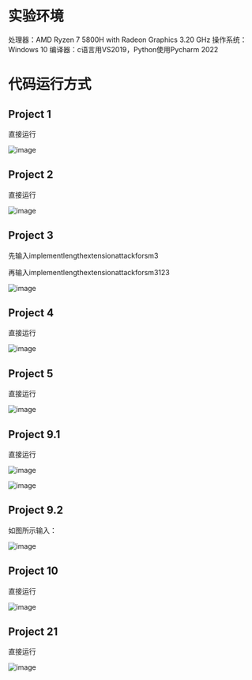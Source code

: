 # 实验环境
处理器：AMD Ryzen 7 5800H with Radeon Graphics        3.20 GHz
操作系统：Windows 10
编译器：c语言用VS2019，Python使用Pycharm 2022

# 代码运行方式

## Project 1 

直接运行

![image](https://github.com/chunqingshaonv/homework-group-79/assets/139244994/d1862273-0c95-4090-be13-2189f51f11db)


## Project 2 

直接运行

![image](https://github.com/chunqingshaonv/homework-group-79/assets/139244994/02eb8dbe-b34a-441d-b83e-e3de2ce3d250)


## Project 3 

先输入implementlengthextensionattackforsm3

再输入implementlengthextensionattackforsm3123

![image](https://github.com/chunqingshaonv/homework-group-79/assets/139244994/222a38b5-1ef3-4afb-bdf1-0859921079e4)


## Project 4 

直接运行

![image](https://github.com/chunqingshaonv/homework-group-79/assets/139244994/dfb657b1-fab0-4ab8-a88d-baf6375b7589)


## Project 5

直接运行

![image](https://github.com/chunqingshaonv/homework-group-79/assets/139244994/612e3903-d6a2-42da-8808-830486a73e05)


## Project 9.1

直接运行

![image](https://github.com/chunqingshaonv/homework-group-79/assets/139244994/59a0d13e-66c2-4ea1-9ee6-87405cf25404)

![image](https://github.com/chunqingshaonv/homework-group-79/assets/139244994/c3791f4f-533b-40ec-a9b8-440bf5aa437e)


## Project 9.2 

如图所示输入：

![image](https://github.com/chunqingshaonv/homework-group-79/assets/139244994/0741c225-6452-422d-9589-000735d92407)


## Project 10 

直接运行

![image](https://github.com/chunqingshaonv/homework-group-79/assets/139244994/29e06be3-cd12-4424-9fa8-288374ba149a)

## Project 21 

直接运行

![image](https://github.com/chunqingshaonv/homework-group-79/assets/139244994/ca0d7d12-5ea3-4046-a045-083bc457132a)



